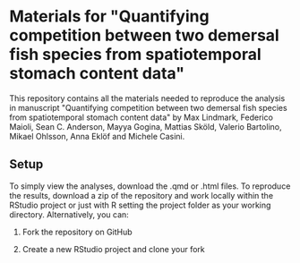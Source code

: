 # Materials for "Quantifying competition between two demersal fish species from spatiotemporal stomach content data"

This repository contains all the materials needed to reproduce the analysis in manuscript "Quantifying competition between two demersal fish species
from spatiotemporal stomach content data" by Max Lindmark, Federico Maioli, Sean C. Anderson, Mayya Gogina, Mattias Sköld, Valerio Bartolino, Mikael Ohlsson, Anna Eklöf and Michele Casini.

## Setup

To simply view the analyses, download the .qmd or .html files. To reproduce the results, download a zip of the repository and work locally within the RStudio project or just with R setting the project folder as your working directory. Alternatively, you can:

1. Fork the repository on GitHub

2. Create a new RStudio project and clone your fork

<!--R-package dependencies and versions are handled with [`renv`](https://rstudio.github.io/renv/articles/renv.html). Simply run `renv::restore()` to install the correct versions of all the packages needed to replicate our results. Packages are installed in a stand-alone project library for this paper, and will not affect your installed R packages anywhere else. 

Once you've successfully run `renv::restore()` you can reproduce our results by running R/main-analysis/food_competition.qmd and R/main-analysis/diet_overlap.qmd. You don't need to run the data preparation scripts but can jump straight to these since a trimmed and cleaned data ready for analysis are included in this repository (data/clean). Raw data needed to reproduce stomach cleaning scripts 01_collate_stomach_data.qmd and 02_summarise_stomach_data.qmd are not on GitHub but will be made available at the time of publication.-->